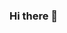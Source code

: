 ### Hi there 👋

<!--
<a href="https://github.com/RenatoGSouza" target="_blank">
  <img src="https://cdn.iconscout.com/icon/free/png-256/github-108-438008.png" width="48px" height="48px">
</a> 
<a href="https://www.instagram.com/renatmacedo/" target="_blank">
  <img src="https://cdn.icon-icons.com/icons2/1211/PNG/512/1491579602-yumminkysocialmedia36_83067.png" width="48px" height="48px">
</a> 
<a href="https://www.facebook.com/renato.macedo.5494/" target="_blank">
  <img src="https://i.ibb.co/zmYNW4p/facebook.png" width="48px" height="48px">
</a> 
<a href="https://www.linkedin.com/in/renato-gsouza-142897170/" target="_blank">
  <img src="https://i.ibb.co/Kx2GSrT/linkedin.png" width="48px" height="48px">
</a>

<br />
<br />

Olá, me chamo **Renato GSouza**, sou de São Paulo, Brasil e atualmente sou estudande de desenvolvimento web **na Trybe** 🚀. 

**Meus interesses pessoais:**

  <img align="right" alt="GIF" src="https://i.pinimg.com/originals/e4/26/70/e426702edf874b181aced1e2fa5c6cde.gif" width="400px" />

- 👨🏽‍💻 Estou estudando testes em frontend com **Jest** que é um framework de testes para **JavaScript**;
- 🤔 Meus hobbies são andar de skate e jogos online;
- 💼 Estou perseguindo conhecimento para evoluir na minha carreira de desenvolvedor;
- 📫 Por favor, envie um email para **renatomacedo1995@gmail.com** para me encontrar.

<br />
<br />

**Linguagens e ferramentas:**  

<p align="left">
  <img src="https://raw.githubusercontent.com/devicons/devicon/master/icons/html5/html5-original-wordmark.svg" alt="html5" width="40" height="40"/> 
  <img src="https://raw.githubusercontent.com/devicons/devicon/master/icons/css3/css3-original-wordmark.svg" alt="css3" width="40" height="40"/> 
  <img src="https://raw.githubusercontent.com/devicons/devicon/master/icons/javascript/javascript-original.svg" alt="javascript" width="40" height="40"/> 
  <img src="https://www.learnstorybook.com/intro-to-storybook/logo-jest.png" alt="jest" width="40" height="40" />
  <img src="https://raw.githubusercontent.com/devicons/devicon/master/icons/react/react-original-wordmark.svg" alt="react" width="40" height="40"/> 
  <img src="https://raw.githubusercontent.com/devicons/devicon/master/icons/redux/redux-original.svg" alt="redux" width="40" height="40"/> 
</p>

<p>
  <img src="https://raw.githubusercontent.com/devicons/devicon/master/icons/linux/linux-original.svg" alt="linux" width="40" height="40" />
  <img src="https://raw.githubusercontent.com/devicons/devicon/master/icons/git/git-original.svg" alt="git" width="40" height="40"/> 
  <img src="https://raw.githubusercontent.com/devicons/devicon/master/icons/heroku/heroku-plain.svg" alt="heroku" width="40" height="40" />
</p>


<p>
    <img align="left" src="https://github-readme-stats.vercel.app/api?username=RenatoGSouza&count_private=true&show_icons=true&theme=graywhite&icon_color=268bd2&title_color=268bd2" alt="Renato GSouza" />
</p>
<p>
    <img align="center" src="https://github-readme-stats.vercel.app/api/top-langs/?username=RenatoGSouza&layout=compact&theme=graywhite&title_color=268bd2" alt="Renato GSouza" />
</p>

<br />
<br />

<p align="left"> <img src="https://komarev.com/ghpvc/?username=RenatoGSouza" alt="Renato GSouza" /> </p>

⭐️ Baseado em [CallmeMehdi](https://github.com/CallmeMehdi)
